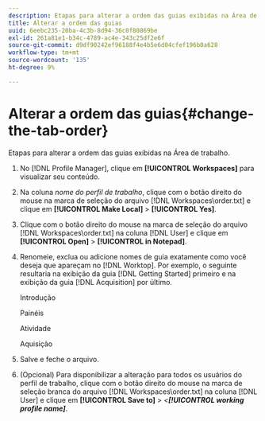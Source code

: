 ```yaml
---
description: Etapas para alterar a ordem das guias exibidas na Área de trabalho.
title: Alterar a ordem das guias
uuid: 6eebc235-20ba-4c3b-8d94-36c0f80869be
exl-id: 261a81e1-b34c-4789-ac4e-343c25df2e6f
source-git-commit: d9df90242ef96188f4e4b5e6d04cfef196b0a628
workflow-type: tm+mt
source-wordcount: '135'
ht-degree: 9%

---
```


# Alterar a ordem das guias{#change-the-tab-order}

Etapas para alterar a ordem das guias exibidas na Área de trabalho.

1. No [!DNL Profile Manager], clique em **[!UICONTROL Workspaces]** para visualizar seu conteúdo.
1. Na coluna *nome do perfil de trabalho*, clique com o botão direito do mouse na marca de seleção do arquivo [!DNL Workspaces\order.txt] e clique em **[!UICONTROL Make Local]** > **[!UICONTROL Yes]**.
1. Clique com o botão direito do mouse na marca de seleção do arquivo [!DNL Workspaces\order.txt] na coluna [!DNL User] e clique em **[!UICONTROL Open]** > **[!UICONTROL in Notepad]**.
1. Renomeie, exclua ou adicione nomes de guia exatamente como você deseja que apareçam no [!DNL Worktop]. Por exemplo, o seguinte resultaria na exibição da guia [!DNL Getting Started] primeiro e na exibição da guia [!DNL Acquisition] por último.

   Introdução

   Painéis

   Atividade

   Aquisição

1. Salve e feche o arquivo.
1. (Opcional) Para disponibilizar a alteração para todos os usuários do perfil de trabalho, clique com o botão direito do mouse na marca de seleção branca do arquivo [!DNL Workspaces\order.txt] na coluna [!DNL User] e clique em **[!UICONTROL Save to]** > *&lt;**[!UICONTROL working profile name]***.
